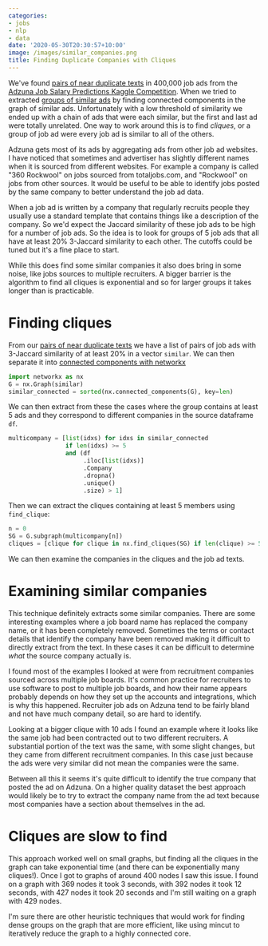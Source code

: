 ```yaml
---
categories:
- jobs
- nlp
- data
date: '2020-05-30T20:30:57+10:00'
image: /images/similar_companies.png
title: Finding Duplicate Companies with Cliques
---
```


We've found [pairs of near duplicate texts](/minhash-lsh) in 400,000 job ads from the [Adzuna Job Salary Predictions Kaggle Competition](https://www.kaggle.com/c/job-salary-prediction).
When we tried to extracted [groups of similar ads](/minhash-sets) by finding connected components in the graph of similar ads.
Unfortunately with a low threshold of similarity we ended up with a chain of ads that were each similar, but the first and last ad were totally unrelated.
One way to work around this is to find *cliques*, or a group of job ad were every job ad is similar to all of the others.

Adzuna gets most of its ads by aggregating ads from other job ad websites.
I have noticed that sometimes and advertiser has slightly different names when it is sourced from different websites.
For example a company is called "360 Rockwool" on jobs sourced from totaljobs.com, and "Rockwool" on jobs from other sources.
It would be useful to be able to identify jobs posted by the same company to better understand the job ad data.

When a job ad is written by a company that regularly recruits people they usually use a standard template that contains things like a description of the company.
So we'd expect the Jaccard similarity of these job ads to be high for a number of job ads.
So the idea is to look for groups of 5 job ads that all have at least 20% 3-Jaccard similarity to each other.
The cutoffs could be tuned but it's a fine place to start.

While this does find some similar companies it also does bring in some noise, like jobs sources to multiple recruiters.
A bigger barrier is the algorithm to find all cliques is exponential and so for larger groups it takes longer than is practicable.

# Finding cliques

From our [pairs of near duplicate texts](/minhash-lsh) we have a list of pairs of job ads with 3-Jaccard similarity of at least 20% in a vector `similar`.
We can then separate it into [connected components with networkx]((/minhash-sets))

```python
import networkx as nx
G = nx.Graph(similar)
similar_connected = sorted(nx.connected_components(G), key=len)
```

We can then extract from these the cases where the group contains at least 5 ads and they correspond to different companies in the source dataframe `df`.

```python
multicompany = [list(idxs) for idxs in similar_connected
                if len(idxs) >= 5
                and (df
                     .iloc[list(idxs)]
                     .Company
                     .dropna()
                     .unique()
                     .size) > 1]
```

Then we can extract the cliques containing at least 5 members using `find_clique`:

```python
n = 0
SG = G.subgraph(multicompany[n])
cliques = [clique for clique in nx.find_cliques(SG) if len(clique) >= 5]
```

We can then examine the companies in the cliques and the job ad texts.

# Examining similar companies

This technique definitely extracts some similar companies.
There are some interesting examples where a job board name has replaced the company name, or it has been completely removed.
Sometimes the terms or contact details that identify the company have been removed making it difficult to directly extract from the text.
In these cases it can be difficult to determine *what* the source company actually is.

I found most of the examples I looked at were from recruitment companies sourced across multiple job boards.
It's common practice for recruiters to use software to post to multiple job boards, and how their name appears probably depends on how they set up the accounts and integrations, which is why this happened.
Recruiter job ads on Adzuna tend to be fairly bland and not have much company detail, so are hard to identify.

Looking at a bigger clique with 10 ads I found an example where it looks like the same job had been contracted out to two different recruiters.
A substantial portion of the text was the same, with some slight changes, but they came from different recruitment companies.
In this case just because the ads were very similar did not mean the companies were the same.

Between all this it seems it's quite difficult to identify the true company that posted the ad on Adzuna.
On a higher quality dataset the best approach would likely be to try to extract the company name from the ad text because most companies have a section about themselves in the ad.

# Cliques are slow to find

This approach worked well on small graphs, but finding all the cliques in the graph can take exponential time (and there can be exponentially many cliques!).
Once I got to graphs of around 400 nodes I saw this issue.
I found on a graph with 369 nodes it took 3 seconds, with 392 nodes it took 12 seconds, with 427 nodes it took 20 seconds and I'm still waiting on a graph with 429 nodes.

I'm sure there are other heuristic techniques that would work for finding dense groups on the graph that are more efficient, like using mincut to iteratively reduce the graph to a highly connected core.
